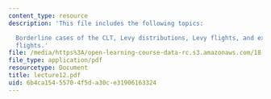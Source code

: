 ```yaml
---
content_type: resource
description: 'This file includes the following topics:

  Borderline cases of the CLT, Levy distributions, Levy flights, and examples of Levy
  flights.'
file: /media/https%3A/open-learning-course-data-rc.s3.amazonaws.com/18-366-random-walks-and-diffusion-fall-2006/6b4ca15455704f5da30ce31906163324_lecture12.pdf
file_type: application/pdf
resourcetype: Document
title: lecture12.pdf
uid: 6b4ca154-5570-4f5d-a30c-e31906163324
---
```

